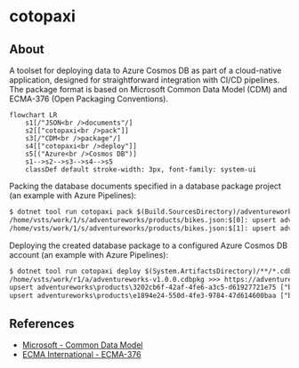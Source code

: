 # cotopaxi

<p />

## About

<p />

A toolset for deploying data to Azure Cosmos DB as part of a cloud-native application, designed for straightforward integration with CI/CD pipelines. The package format is based on Microsoft Common Data Model (CDM) and ECMA-376 (Open Packaging Conventions).

<p />

```mermaid
flowchart LR
    s1[/"JSON<br />documents"/]
    s2[["cotopaxi<br />pack"]]
    s3[/"CDM<br />package"/]
    s4[["cotopaxi<br />deploy"]]
    s5[("Azure<br />Cosmos DB")]
    s1-->s2-->s3-->s4-->s5
    classDef default stroke-width: 3px, font-family: system-ui
```

<p />

Packing the database documents specified in a database package project (an example with Azure Pipelines):

<p />

```txt
$ dotnet tool run cotopaxi pack $(Build.SourcesDirectory)/adventureworks.json $(Build.StagingDirectory)/adventureworks-v1.0.0.cdbpkg
/home/vsts/work/1/s/adventureworks/products/bikes.json:$[0]: upsert adventureworks\products\3202cb6f-42af-4fe6-a3c5-d61927721e75 (3)
/home/vsts/work/1/s/adventureworks/products/bikes.json:$[1]: upsert adventureworks\products\e1894e24-550d-4fe3-9784-47d614600baa (3)
```

<p />

Deploying the created database package to a configured Azure Cosmos DB account (an example with Azure Pipelines):

<p />

```txt
$ dotnet tool run cotopaxi deploy $(System.ArtifactsDirectory)/**/*.cdbpkg
/home/vsts/work/r1/a/adventureworks-v1.0.0.cdbpkg >>> https://adventureworks.documents.azure.com:443
upsert adventureworks\products\3202cb6f-42af-4fe6-a3c5-d61927721e75 ["bikes"]: HTTP 200 (5.67 RU)
upsert adventureworks\products\e1894e24-550d-4fe3-9784-47d614600baa ["bikes"]: HTTP 200 (5.67 RU)
```

<p />

## References

<p />

- [Microsoft - Common Data Model](https://learn.microsoft.com/en-us/common-data-model)
- [ECMA International - ECMA-376](https://ecma-international.org/publications-and-standards/standards/ecma-376)
